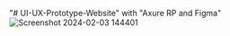 "# UI-UX-Prototype-Website" with "Axure RP and Figma" 
![Screenshot 2024-02-03 144401](https://github.com/xhafermuja/UI-UX-Prototype-Website/assets/99412161/6992fc2e-2176-4995-aa44-f16257f64aa5)
